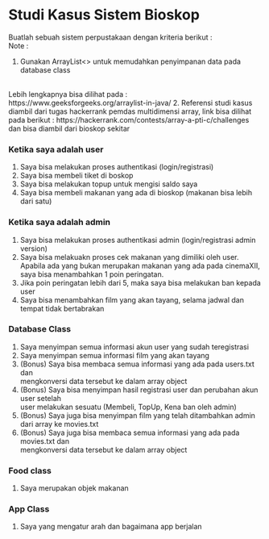 # Studi Kasus Sistem Bioskop

Buatlah sebuah sistem perpustakaan dengan kriteria berikut : 
<br>
Note : 
1. Gunakan ArrayList<> untuk memudahkan penyimpanan data pada database class
<br>
Lebih lengkapnya bisa dilihat pada : https://www.geeksforgeeks.org/arraylist-in-java/
2. Referensi studi kasus diambil dari tugas hackerrank pemdas multidimensi array, link bisa dilihat pada berikut : https://hackerrank.com/contests/array-a-pti-c/challenges
<br> dan bisa diambil dari bioskop sekitar

### Ketika saya adalah user 
1. Saya bisa melakukan proses authentikasi (login/registrasi)
2. Saya bisa membeli tiket di boskop
3. Saya bisa melakukan topup untuk mengisi saldo saya
4. Saya bisa membeli makanan yang ada di bioskop (makanan bisa lebih dari satu)

### Ketika saya adalah admin
1. Saya bisa melakukan proses authentikasi admin (login/registrasi admin version)
2. Saya bisa melakuakn proses cek makanan yang dimiliki oleh user. Apabila ada yang bukan merupakan makanan yang ada pada cinemaXII, saya bisa menambahkan 1 poin peringatan. 
3. Jika poin peringatan lebih dari 5, maka saya bisa melakukan ban kepada user
4. Saya bisa menambahkan film yang akan tayang, selama jadwal dan tempat tidak bertabrakan

### Database Class
1. Saya menyimpan semua informasi akun user yang sudah teregistrasi
2. Saya menyimpan semua informasi film yang akan tayang
3. (Bonus) Saya bisa membaca semua informasi yang ada pada users.txt dan <br>
mengkonversi data tersebut ke dalam array object
4. (Bonus) Saya bisa menyimpan hasil registrasi user dan perubahan akun user setelah <br>
user melakukan sesuatu (Membeli, TopUp, Kena ban oleh admin)
5. (Bonus) Saya juga bisa menyimpan film yang telah ditambahkan admin dari array ke movies.txt
6. (Bonus) Saya juga bisa membaca semua informasi yang ada pada movies.txt dan <br>
mengkonversi data tersebut ke dalam array object

### Food class
1. Saya merupakan objek makanan

### App Class
1. Saya yang mengatur arah dan bagaimana app berjalan
